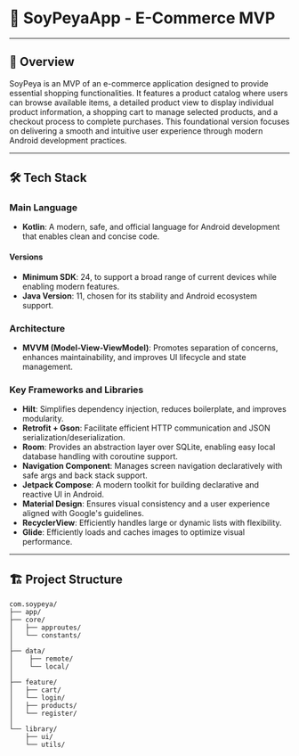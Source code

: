 # 🛵 SoyPeyaApp - E-Commerce MVP

---

## 🚀 Overview
SoyPeya is an MVP of an e-commerce application designed to provide essential shopping functionalities. 
It features a product catalog where users can browse available items, a detailed product view to display individual product information, a shopping cart to manage selected products, and a checkout process to complete purchases. 
This foundational version focuses on delivering a smooth and intuitive user experience through modern Android development practices.

---

## 🛠 Tech Stack

### Main Language
- **Kotlin**: A modern, safe, and official language for Android development that enables clean and concise code.

#### Versions
- **Minimum SDK**: 24, to support a broad range of current devices while enabling modern features.
- **Java Version**: 11, chosen for its stability and Android ecosystem support.

### Architecture
- **MVVM (Model-View-ViewModel)**: Promotes separation of concerns, enhances maintainability, and improves UI lifecycle and state management.

### Key Frameworks and Libraries

- **Hilt**: Simplifies dependency injection, reduces boilerplate, and improves modularity.
- **Retrofit + Gson**: Facilitate efficient HTTP communication and JSON serialization/deserialization.
- **Room**: Provides an abstraction layer over SQLite, enabling easy local database handling with coroutine support.
- **Navigation Component**: Manages screen navigation declaratively with safe args and back stack support.
- **Jetpack Compose**: A modern toolkit for building declarative and reactive UI in Android.
- **Material Design**: Ensures visual consistency and a user experience aligned with Google's guidelines.
- **RecyclerView**: Efficiently handles large or dynamic lists with flexibility.
- **Glide**: Efficiently loads and caches images to optimize visual performance.

---

## 🏗 Project Structure

```
com.soypeya/
├── app/                  
├── core/                 
│   ├── approutes/          
│   └── constants/         
│ 
├── data/
│    ├── remote/           
│    └── local/                       
│
├── feature/          
│   ├── cart/
│   └── login/              
│   ├── products/         
│   └── register/          
│
└── library/                 
    ├── ui/            
    └── utils/            
```